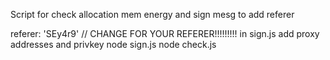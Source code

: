 Script for check allocation mem energy
and sign mesg to add referer 
 
referer: 'SEy4r9' // CHANGE FOR YOUR REFERER!!!!!!!!! in sign.js
add proxy addresses and privkey
node sign.js
node check.js
